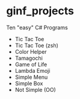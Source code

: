# ginf_projects
Ten "easy" C# Programs

- Tic Tac Toe  
- Tic Tac Toe (zsh)  
- Color Helper  
- Tamagochi  
- Game of Life  
- Lambda Emoji  
- Simple Menu  
- Simple Box  
- Not Simple (OO)  